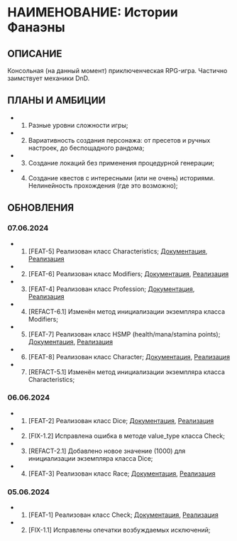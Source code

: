 # НАИМЕНОВАНИЕ: Истории Фанаэны
## ОПИСАНИЕ
Консольная (на данный момент) приключенческая RPG-игра. Частично заимствует механики DnD.

## ПЛАНЫ И АМБИЦИИ
* 1. Разные уровни сложности игры;
* 2. Вариативность создания персонажа: от пресетов и ручных настроек, до беспощадного рандома;
* 3. Создание локаций без применения процедурной генерации;
* 4. Создание квестов с интересными (или не очень) историями. Нелинейность прохождения (где это возможно);


## ОБНОВЛЕНИЯ
### 07.06.2024
* 1. [FEAT-5] Реализован класс Characteristics;
[Документация](https://github.com/tskdvraz0r/fanaena_stories/blob/main/docs/classes/character/characteristics.md),
[Реализация](https://github.com/tskdvraz0r/fanaena_stories/blob/main/classes/character/characteristics.py)

* 2. [FEAT-6] Реализован класс Modifiers;
[Документация](https://github.com/tskdvraz0r/fanaena_stories/blob/main/docs/classes/character/modifiers.md),
[Реализация](https://github.com/tskdvraz0r/fanaena_stories/blob/main/classes/character/modifiers.py)

* 3. [FEAT-4] Реализован класс Profession;
[Документация](https://github.com/tskdvraz0r/fanaena_stories/blob/main/docs/classes/character/professions.md),
[Реализация](https://github.com/tskdvraz0r/fanaena_stories/blob/main/classes/character/professions.py)

* 4. [REFACT-6.1] Изменён метод инициализации экземпляра класса Modifiers;

* 5. [FEAT-7] Реализован класс HSMP (health/mana/stamina points);
[Документация](https://github.com/tskdvraz0r/fanaena_stories/blob/main/docs/classes/character/hmsp.md),
[Реализация](https://github.com/tskdvraz0r/fanaena_stories/blob/main/classes/character/hmsp.py)

* 6. [FEAT-8] Реализован класс Character;
[Документация](https://github.com/tskdvraz0r/fanaena_stories/blob/main/docs/classes/character/characters.md),
[Реализация](https://github.com/tskdvraz0r/fanaena_stories/blob/main/classes/character/characters.py)

* 7. [REFACT-5.1] Изменён метод инициализации экземпляра класса Characteristics;


### 06.06.2024
* 1. [FEAT-2] Реализован класс Dice;
[Документация](https://github.com/tskdvraz0r/fanaena_stories/blob/main/docs/classes/mechanics/basic/dice.md),
[Реализация](https://github.com/tskdvraz0r/fanaena_stories/blob/main/classes/mechanics/basic/dice.py)

* 2. [FIX-1.2] Исправлена ошибка в методе value_type класса Check;

* 3. [REFACT-2.1] Добавлено новое значение (1000) для инициализации экземпляра класса Dice;

* 4. [FEAT-3] Реализован класс Race;
[Документация](https://github.com/tskdvraz0r/fanaena_stories/blob/main/docs/classes/character/races.md),
[Реализация](https://github.com/tskdvraz0r/fanaena_stories/blob/main/classes/character/races.py)


### 05.06.2024
* 1. [FEAT-1] Реализован класс Check;
[Документация](https://github.com/tskdvraz0r/fanaena_stories/blob/main/docs/classes/engine/data_validation/check.md),
[Реализация](https://github.com/tskdvraz0r/fanaena_stories/blob/main/classes/engine/data_validation/check.py)

* 2. [FIX-1.1] Исправлены опечатки возбуждаемых исключений;
